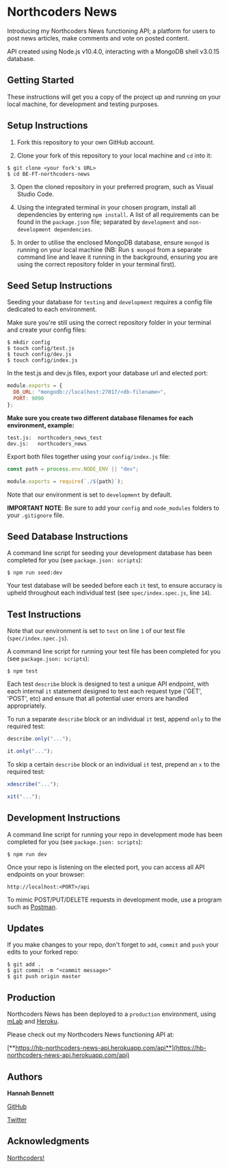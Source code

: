 # **Northcoders News**

Introducing my Northcoders News functioning API; a platform for users to post news articles, make comments and vote on posted content.

API created using Node.js v10.4.0, interacting with a MongoDB shell v3.0.15 database.

## **Getting Started**

These instructions will get you a copy of the project up and running on your local machine, for development and testing purposes.

## **Setup Instructions**

1.  Fork this repository to your own GitHub account.

2.  Clone your fork of this repository to your local machine and `cd` into it:

```
$ git clone <your fork's URL>
$ cd BE-FT-northcoders-news
```

3.  Open the cloned repository in your preferred program, such as Visual Studio Code.

4.  Using the integrated terminal in your chosen program, install all dependencies by entering `npm install`. A list of all requirements can be found in the `package.json` file; separated by `development` and `non-development dependencies`.

5.  In order to utilise the enclosed MongoDB database, ensure `mongod` is running on your local machine (NB: Run `$ mongod` from a separate command line and leave it running in the background, ensuring you are using the correct repository folder in your terminal first).

## **Seed Setup Instructions**

Seeding your database for `testing` and `development` requires a config file dedicated to each environment.

Make sure you're still using the correct repository folder in your terminal and create your config files:

```
$ mkdir config
$ touch config/test.js
$ touch config/dev.js
$ touch config/index.js
```

In the test.js and dev.js files, export your database url and elected port:

```javascript
module.exports = {
  DB_URL: "mongodb://localhost:27017/<db-filename>",
  PORT: 9090
};
```

**Make sure you create two different database filenames for each environment, example:**

```
test.js:  northcoders_news_test
dev.js:   northcoders_news
```

Export both files together using your `config/index.js` file:

```javascript
const path = process.env.NODE_ENV || "dev";

module.exports = require(`./${path}`);
```

Note that our environment is set to `development` by default.

**IMPORTANT NOTE**: Be sure to add your `config` and `node_modules` folders to your `.gitignore` file.

## **Seed Database Instructions**

A command line script for seeding your development database has been completed for you (see `package.json: scripts`):

```
$ npm run seed:dev
```

Your test database will be seeded before each `it` test, to ensure accuracy is upheld throughout each individual test (see `spec/index.spec.js`, line `14`).

## **Test Instructions**

Note that our environment is set to `test` on line `1` of our test file (`spec/index.spec.js`).

A command line script for running your test file has been completed for you (see `package.json: scripts`):

```
$ npm test
```

Each test `describe` block is designed to test a unique API endpoint, with each internal `it` statement designed to test each request type ('GET', 'POST', etc) and ensure that all potential user errors are handled appropriately.

To run a separate `describe` block or an individual `it` test, append `only` to the required test:

```javascript
describe.only("...");

it.only("...");
```

To skip a certain `describe` block or an individual `it` test, prepend an `x` to the required test:

```javascript
xdescribe("...");

xit("...");
```

## **Development Instructions**

A command line script for running your repo in development mode has been completed for you (see `package.json: scripts`):

```
$ npm run dev
```

Once your repo is listening on the elected port, you can access all API endpoints on your browser:

```
http://localhost:<PORT>/api
```

To mimic POST/PUT/DELETE requests in development mode, use a program such as [Postman](https://www.getpostman.com/apps).

## **Updates**

If you make changes to your repo, don't forget to `add`, `commit` and `push` your edits to your forked repo:

```
$ git add .
$ git commit -m "<commit message>"
$ git push origin master
```

## **Production**

Northcoders News has been deployed to a `production` environment, using [mLab](https://mlab.com/) and [Heroku](https://www.heroku.com/).

Please check out my Northcoders News functioning API at:

[**https://hb-northcoders-news-api.herokuapp.com/api**](https://hb-northcoders-news-api.herokuapp.com/api)

## **Authors**

**Hannah Bennett**

[GitHub](https://github.com/hannahbennett27)

[Twitter](https://twitter.com/hanjben27)

## **Acknowledgments**

[Northcoders!](https://northcoders.com)
